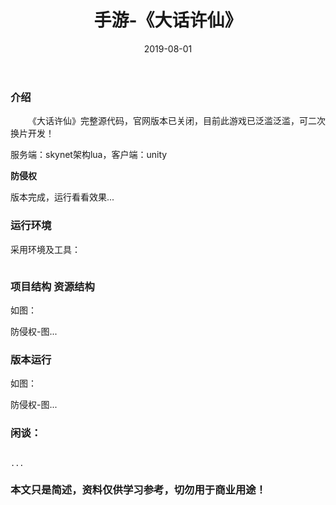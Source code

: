 ﻿---
layout: post
title:  手游-《大话许仙》
date: 2019-08-01
tags: 回合制 手游
---

        
### 介绍


&emsp;&emsp;《大话许仙》完整源代码，官网版本已关闭，目前此游戏已泛滥泛滥，可二次换片开发！

服务端：skynet架构lua，客户端：unity

**防侵权**


版本完成，运行看看效果...


### 运行环境

采用环境及工具：

```

``` 

### 项目结构 资源结构

如图：

防侵权-图...

### 版本运行

如图：

防侵权-图...

### 闲谈： 

```

...

```


### 本文只是简述，资料仅供学习参考，切勿用于商业用途！